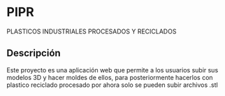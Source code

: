 # PIPR
PLASTICOS INDUSTRIALES PROCESADOS Y RECICLADOS
## Descripción
Este proyecto es una aplicación web que permite a los usuarios subir sus modelos 3D y hacer moldes de ellos, para posteriormente hacerlos con plastico reciclado procesado por ahora solo se pueden subir archivos .stl